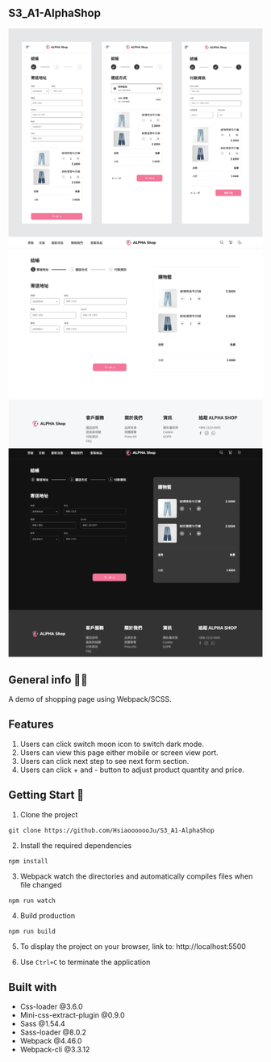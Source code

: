 ## S3_A1-AlphaShop
![image](https://github.com/HsiaooooooJu/S3_A1-AlphaShop/blob/main/dist/image/Alpha-shop-Mobile.png)
![image](https://github.com/HsiaooooooJu/S3_A1-AlphaShop/blob/main/dist/image/Alpha-shop-Desktop_light.png)
![image](https://github.com/HsiaooooooJu/S3_A1-AlphaShop/blob/main/dist/image/Alpha-shop-Desktop_dark.png)

## General info 🙌🏻
A demo of shopping page using Webpack/SCSS.

## Features
1. Users can click switch moon icon to switch dark mode.
2. Users can view this page either mobile or screen view port.
3. Users can click next step to see next form section.
4. Users can click + and - button to adjust product quantity and price.

## Getting Start 🏁
1. Clone the project

```
git clone https://github.com/HsiaooooooJu/S3_A1-AlphaShop
```

2. Install the required dependencies

```
npm install
```

3. Webpack watch the directories and automatically compiles files when file changed

```
npm run watch
```

4. Build production

```
npm run build
```

5. To display the project on your browser, link to: http://localhost:5500

6. Use  ```Ctrl+C```  to terminate the application


## Built with
- Css-loader @3.6.0
- Mini-css-extract-plugin @0.9.0
- Sass @1.54.4
- Sass-loader @8.0.2
- Webpack @4.46.0
- Webpack-cli @3.3.12

